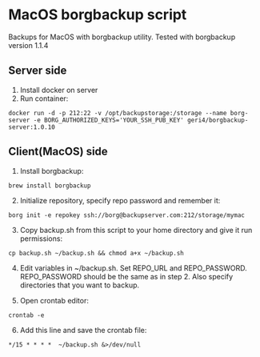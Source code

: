 # MacOS borgbackup script # 

Backups for MacOS with borgbackup utility.
Tested with borgbackup version 1.1.4

## Server side ##
1. Install docker on server
2. Run container:
```
docker run -d -p 212:22 -v /opt/backupstorage:/storage --name borg-server -e BORG_AUTHORIZED_KEYS='YOUR_SSH_PUB_KEY' geri4/borgbackup-server:1.0.10
```

## Client(MacOS) side ##

1. Install borgbackup:
```
brew install borgbackup
```
2. Initialize repository, specify repo password and remember it:
```
borg init -e repokey ssh://borg@backupserver.com:212/storage/mymac
```

3. Copy backup.sh from this script to your home directory and give it run permissions:
```
cp backup.sh ~/backup.sh && chmod a+x ~/backup.sh
```

4. Edit variables in ~/backup.sh. Set REPO_URL and REPO_PASSWORD.
REPO_PASSWORD should be the same as in step 2. Also specify directories that you want to backup.

5. Open crontab editor:
```
crontab -e
```

6. Add this line and save the crontab file:
```
*/15 * * * *  ~/backup.sh &>/dev/null
```
